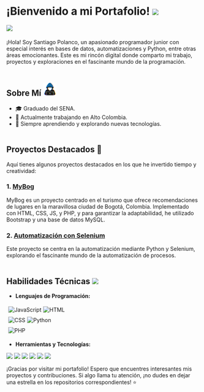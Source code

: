 
# ¡Bienvenido a mi Portafolio! <img src="https://media.giphy.com/media/hvRJCLFzcasrR4ia7z/giphy.gif" width="35">
<img src="https://user-images.githubusercontent.com/73097560/115834477-dbab4500-a447-11eb-908a-139a6edaec5c.gif"><br><br>
¡Hola! Soy Santiago Polanco, un apasionado programador junior con especial interés en bases de datos, automatizaciones y Python, entre otras áreas emocionantes. Este es mi rincón digital donde comparto mi trabajo, proyectos y exploraciones en el fascinante mundo de la programación.
<br><br>
## Sobre Mí <picture><img src = "https://github.com/0xAbdulKhalid/0xAbdulKhalid/raw/main/assets/mdImages/about_me.gif" width = 35px></picture>


- 🎓 Graduado del SENA.
- 💼 Actualmente trabajando en Alto Colombia.
- 🌱 Siempre aprendiendo y explorando nuevas tecnologías.
<br><br>
## Proyectos Destacados 🌟

Aquí tienes algunos proyectos destacados en los que he invertido tiempo y creatividad:

### 1. [MyBog](https://github.com/SantFLY/MyBog)
MyBog es un proyecto centrado en el turismo que ofrece recomendaciones de lugares en la maravillosa ciudad de Bogotá, Colombia. Implementado con HTML, CSS, JS, y PHP, y para garantizar la adaptabilidad, he utilizado Bootstrap y una base de datos MySQL.

### 2. [Automatización con Selenium](https://github.com/SantFLY/selenium-automatizacion)
Este proyecto se centra en la automatización mediante Python y Selenium, explorando el fascinante mundo de la automatización de procesos.
<br><br>
## Habilidades Técnicas <img src="https://media2.giphy.com/media/QssGEmpkyEOhBCb7e1/giphy.gif?cid=ecf05e47a0n3gi1bfqntqmob8g9aid1oyj2wr3ds3mg700bl&rid=giphy.gif" width ="25">
- **Lenguajes de Programación:**
 <!-- Lenguajes de Programación -->
<div style="display: flex; flex-wrap: wrap; flex-direction: column;">
    <div style="display: flex; margin: 5px;">
        <div style="margin-right: 5px;">
            <img width="52" src="https://skillicons.dev/icons?i=js" alt="JavaScript">
        </div>
        <div>
            <img width="52" src="https://skillicons.dev/icons?i=html" alt="HTML">
        </div>
    </div>
    <div style="display: flex; margin: 5px;">
        <div style="margin-right: 5px;">
            <img width="52" src="https://skillicons.dev/icons?i=css" alt="CSS">
        </div>
        <div>
            <img width="52" src="https://skillicons.dev/icons?i=python" alt="Python">
        </div>
    </div>
    <div style="margin: 5px;">
        <img width="52" src="https://skillicons.dev/icons?i=php" alt="PHP">
    </div>
</div>
</div>

 
- **Herramientas y Tecnologías:**<br>
 <img width="52" src="https://skillicons.dev/icons?i=mysql">
 <img width="52" src="https://skillicons.dev/icons?i=mongodb">
 <img width="52" src="https://skillicons.dev/icons?i=selenium">
 <img width="52" src="https://skillicons.dev/icons?i=bootstrap">
 <img width="52" src="https://skillicons.dev/icons?i=bootstrap">
 <img width="52" src="https://skillicons.dev/icons?i=visualstudio">

¡Gracias por visitar mi portafolio! Espero que encuentres interesantes mis proyectos y contribuciones. Si algo llama tu atención, ¡no dudes en dejar una estrella en los repositorios correspondientes! ⭐️
